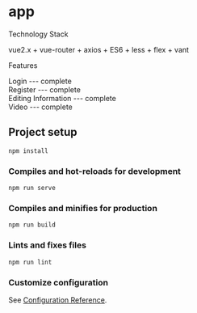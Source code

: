 # app

 Technology Stack
 
 vue2.x + vue-router + axios + ES6 + less + flex + vant
 
 Features
 
 Login --- complete  
 Register --- complete  
 Editing Information --- complete  
 Video --- complete  
 

## Project setup
```
npm install
```

### Compiles and hot-reloads for development
```
npm run serve
```

### Compiles and minifies for production
```
npm run build
```

### Lints and fixes files
```
npm run lint
```

### Customize configuration
See [Configuration Reference](https://cli.vuejs.org/config/).
